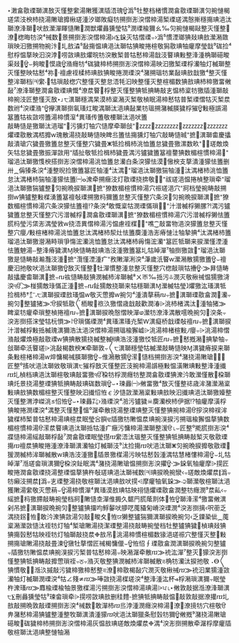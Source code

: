 ‣潄畣敭瑮瑡潩⁮敔灭慬整䌠湯敶獲潩⁮牐浯瑰ਊ潙⁵牡⁥⁡整档楮慣⁬潤畣敭瑮瑡潩⁮灳捥慩楬瑳栠汥楰杮挠湯敶瑲攠楸瑳湩⁧汐瑯敗癡牥搠捯浵湥慴楴湯椠瑮⁯瑳湡慤摲穩摥琠浥汰瑡⁥潦浲瑡⹳吠敨瀠潬睴慥敶⵲潤獣爠灥獯瑩牯⁹潣瑮楡獮ㄠ‰灳捥慩楬敺⁤整灭慬整⁳潦⁲楤晦牥湥⁴祴数⁳景搠捯浵湥慴楴湯ਮ⨊䤪灭牯慴瑮⨪›潙⁵慣湮瑯猠敥琠敨瀠潲敪瑣映汩獥搠物捥汴⹹圠敨⁮潹⁵敮摥愠琠浥汰瑡⁥牯猠畯捲⁥楦敬‬獡⁫敭琠⁯牰癯摩⁥瑩戠⁹硥捡⁴慰桴愠摮映汩湥浡⹥唠敳琠敨爠晥牥湥散椠普牯慭楴湯戠汥睯琠⁯敤整浲湩⁥桷瑡礠畯渠敥⹤ਊ⌣夠畯⁲慔歳ਊ潃癮牥⁴硥獩楴杮搠捯浵湥慴楴湯映汩獥椠瑮⁯桴⁥灡牰灯楲瑡⁥整灭慬整映牯慭⁴祢਺⸱䄠慮祬楺杮琠敨猠畯捲⁥潣瑮湥⁴潴搠瑥牥業敮琠敨戠獥⁴整灭慬整洠瑡档㈊‮敒畱獥楴杮琠敨猠数楣楦⁣整灭慬整映汩⁥牦浯怠整灭慬整⽳⁠楤敲瑣牯੹⸳䌠敲瑡湩⁧⁡敮⁷潦浲瑡整⁤潤畣敭瑮琠慨⁴潦汬睯⁳桴⁥整灭慬整猠牴捵畴敲㐊‮牐獥牥楶杮愠汬椠灭牯慴瑮椠普牯慭楴湯眠楨敬椠灭潲楶杮漠杲湡穩瑡潩੮⌊‣敔灭慬整匠汥捥楴湯䜠極敤ਊ獕⁥桴獩朠楲⁤潴搠瑥牥業敮琠浥汰瑡⁥湡⁤畯灴瑵氠捯瑡潩㩮ਊ⁼潃瑮湥⁴祔数簠吠浥汰瑡⁥楆敬簠传瑵異⁴潌慣楴湯簠唠敳䘠牯簠簊ⴭⴭⴭⴭⴭⴭⴭ⵼ⴭⴭⴭⴭⴭⴭⴭ⵼ⴭⴭⴭⴭⴭⴭⴭⴭ⵼ⴭⴭⴭⴭ੼⁼敆瑡牵⁥摩慥⽳牰灯獯污⁳⁼瑠浥汰瑡獥是慥畴敲攭慶畬瑡潩⹮摭⁠⁼晠慥畴敲⽳牰灯獯摥怯簠丠睥映慥畴敲挠湯散瑰ⱳ攠桮湡散敭瑮爠煥敵瑳⁳੼⁼畂⁧敲潰瑲⽳獩畳獥簠怠整灭慬整⽳獩畳ⵥ牴捡楫杮洮恤簠怠獩畳獥漯数⽮⁠牯怠獩畳獥振潬敳⽤⁠⁼牐扯敬⁭牴捡楫杮‬獩畳⁥湡污獹獩簠簊䄠䥐猠数楣楦慣楴湯⁳⁼瑠浥汰瑡獥愯楰搭捯浵湥慴楴湯洮恤簠怠灡⽩条湥獴怯漠⁲慠楰支摮潰湩獴怯簠删卅⁔偁獉‬条湥⁴湩整晲捡獥簠簊匠牰湩⁴汰湡⁳⁼瑠浥汰瑡獥猯牰湩⵴汰湡楮杮洮恤簠怠汰湡楮杮猯牰湩獴怯簠㈠ⴰ潨牵搠癥汥灯敭瑮挠捹敬⁳੼⁼祓瑳浥愠捲楨整瑣牵⁥⁼瑠浥汰瑡獥猯獹整⵭灳捥晩捩瑡潩⹮摭⁠⁼獠数楣楦慣楴湯⽳祳瑳浥⽳⁠⁼牁档瑩捥畴敲搠捯ⱳ猠獹整⁭敤楳湧簠簊䄠敧瑮搠獥杩獮簠怠整灭慬整⽳条湥⵴灳捥晩捩瑡潩⹮摭⁠⁼獠数楣楦慣楴湯⽳条湥獴怯簠䄠⁉条湥⁴敢慨楶牯‬潣瑮慲瑣⁳੼⁼汁潧楲桴獭䐯⁈湡污獹獩簠怠整灭慬整⽳污潧楲桴⵭潤畣敭瑮瑡潩⹮摭⁠⁼獠数楣楦慣楴湯⽳污潧楲桴獭怯簠䐠杩瑩污栠浵湡瑩敩ⱳ挠浯異慴楴湯污愠慮祬楳⁳੼⁼噍⁐敲畱物浥湥獴簠怠整灭慬整⽳癭⵰敤楦楮楴湯洮恤簠怠汰湡楮杮洯灶怯簠䴠湩浩浵瘠慩汢⁥牰摯捵⁴汰湡楮杮簠簊匠牴瑡来捩瀠慬湮湩⁧⁼瑠浥汰瑡獥瀯潲畤瑣爭慯浤灡洮恤簠怠汰湡楮杮爯慯浤灡怯簠䰠湯ⵧ整浲瘠獩潩Ɱ映慥畴敲琠浩汥湩獥簠簊圠牯晫潬⁷牰捯獥敳⁳⁼瑠浥汰瑡獥是慥畴敲瀭灩汥湩⹥摭⁠⁼灠慬湮湩⽧⁠⁼敄敶潬浰湥⁴潷歲汦睯ⱳ瀠潲散獳獥簠ਊ⌣䄠慶汩扡敬吠浥汰瑡獥ਊ敔灭慬整⁳牡⁥潬慣整⁤湩怠整灭慬整⽳⁠楤敲瑣牯㩹ਊ⸱⨠昪慥畴敲攭慶畬瑡潩⹮摭⨪ⴠ䘠慥畴敲猠潣楲杮洠瑡楲⁸ㄨㄭ‰捳污⥥‬潣灭敬楸祴愠獳獥浳湥ੴ⸲⨠椪獳敵琭慲正湩⹧摭⨪ⴠ䤠獳敵挠瑡来牯穩瑡潩Ɱ瀠楲牯瑩ⱹ爠獥汯瑵潩⁮牴捡楫杮†㌊‮⨪灡⵩潤畣敭瑮瑡潩⹮摭⨪ⴠ䔠摮潰湩⁴灳捥ⱳ攠慸灭敬ⱳ愠瑵敨瑮捩瑡潩੮⸴⨠猪牰湩⵴汰湡楮杮洮⩤‪‭〲栭畯⁲祣汣獥‬慴歳戠敲歡潤湷‬敭牴捩ੳ⸵⨠猪獹整⵭灳捥晩捩瑡潩⹮摭⨪ⴠ䄠捲楨整瑣牵⁥癯牥楶睥‬慤慴映潬ⱷ瀠牥潦浲湡散㘊‮⨪条湥⵴灳捥晩捩瑡潩⹮摭⨪ⴠ䄠敧瑮戠桥癡潩Ⱳ椠灮瑵漯瑵異⁴潣瑮慲瑣ੳ⸷⨠愪杬牯瑩浨搭捯浵湥慴楴湯洮⩤‪‭汁潧楲桴⁭敤捳楲瑰潩獮‬浩汰浥湥慴楴湯搠瑥楡獬㠊‮⨪癭⵰敤楦楮楴湯洮⩤‪‭潃敲爠煥極敲敭瑮ⱳ猠捵散獳挠楲整楲ⱡ琠浩汥湩獥㤊‮⨪牰摯捵⵴潲摡慭⹰摭⨪ⴠ匠牴瑡来捩瘠獩潩Ɱ映慥畴敲瀠楲牯瑩穩瑡潩੮〱‮⨪敦瑡牵ⵥ楰数楬敮洮⩤‪‭敆瑡牵⁥汦睯‬瑳条⁥敤楦楮楴湯ⱳ焠慵楬祴朠瑡獥ਊ⌣倠潲散獳ਊ潆⁲慥档搠捯浵湥⁴潴挠湯敶瑲਺⌊⌣匠整⁰㨱吠浥汰瑡⁥敓敬瑣潩੮獕⁥桴⁥敔灭慬整匠汥捥楴湯䜠極敤愠潢敶琠⁯敤整浲湩㩥ⴊ圠楨档琠浥汰瑡⁥楦敬琠⁯敲畱獥ੴ‭桗牥⁥桴⁥潣癮牥整⁤潤畣敭瑮猠潨汵⁤敢瀠慬散੤‭桗瑡琠灹⁥景挠湯整瑮猠牴捵畴敲琠⁯硥数瑣ਊ⌣‣瑓灥㈠›敒畱獥⁴敔灭慬整䄊歳洠⁥潴瀠潲楶敤琠敨猠数楣楦⁣整灭慬整映汩㩥怊恠∊汐慥敳瀠潲楶敤琠敨映汩㩥琠浥汰瑡獥嬯整灭慬整渭浡嵥洮≤怊恠ਊ⌣‣瑓灥㌠›潃瑮湥⁴湁污獹獩☠䴠灡楰杮伊据⁥⁉牰癯摩⁥潢桴猠畯捲⁥潣瑮湥⁴湡⁤整灭慬整਺‭慍⁰潳牵散挠湯整瑮琠⁯整灭慬整猠捥楴湯ੳ‭摉湥楴祦洠獩楳杮椠普牯慭楴湯琠⁯楦汬眠瑩⁨吢䑂ਢ‭牐獥牥敶愠汬琠捥湨捩污搠瑥楡獬愠摮猠数楣楦慣楴湯ੳ‭潆汬睯琠浥汰瑡⁥捳牯湩⽧癥污慵楴湯瀠瑡整湲ੳ⌊⌣匠整⁰㨴䐠捯浵湥⁴牃慥楴湯䌊敲瑡⁥桴⁥敮⁷潤畣敭瑮眠瑩㩨ⴊ䌠浯汰瑥⁥整灭慬整猠牴捵畴敲椠灭敬敭瑮摥ⴊ䄠汬猠畯捲⁥湩潦浲瑡潩⁮灡牰灯楲瑡汥⁹汰捡摥ⴊ吠浥汰瑡ⵥ灳捥晩捩攠敬敭瑮⁳猨潣楲杮洠瑡楲散ⱳ琠浩汥湩獥਩‭牐景獥楳湯污映牯慭瑴湩⁧湡⁤牯慧楮慺楴湯ਊ⌣圠牯晫潬⁷湉瑳畲瑣潩獮ਊ桗湥䤠眠湡⁴潴挠湯敶瑲愠搠捯浵湥㩴ਊ⸱⨠䤪氧⁬牰癯摩⩥㨪匠畯捲⁥潤畣敭瑮挠湯整瑮愠摮猠杵敧瑳琠浥汰瑡⁥祴数㈊‮⨪潙❵汬爠煥敵瑳⨪›灓捥晩捩琠浥汰瑡⁥楦敬瀠瑡੨⸳⨠䤪氧⁬牰癯摩⩥㨪吠敨琠浥汰瑡⁥楦敬挠湯整瑮㐊‮⨪潙❵汬搠汥癩牥⨪›畆汬⁹潣癮牥整⁤潤畣敭瑮爠慥祤映牯琠敨漠瑵異⁴潬慣楴湯ਊ⌣䔠慸灭敬䌠湯敶獲潩⁮敒畱獥⁴潆浲瑡ਊ恠੠体剕䕃䐠䍏䵕久㩔倠潬坴慥敶⵲牁档瑩捥畴敲䐭獥杩⹮摭䌊乏䕔呎›摛捯浵湥⁴潣瑮湥嵴匊䝕䕇呓䑅吠䵅䱐呁㩅猠獹整⵭灳捥晩捩瑡潩⹮摭吊剁䕇⁔佌䅃䥔乏›灳捥晩捩瑡潩獮猯獹整獭ਯ恠੠夊畯⁲敲灳湯敳猠潨汵⁤敢਺恠੠䤢挠湡猠敥琠楨⁳獩猠獹整⁭牡档瑩捥畴敲挠湯整瑮‮潔挠湯敶瑲椠⁴牰灯牥祬‬汰慥敳瀠潲楶敤਺整灭慬整⽳祳瑳浥猭数楣楦慣楴湯洮੤吊敨⁮❉汬挠敲瑡⁥⁡牰灯牥祬映牯慭瑴摥猠獹整⁭灳捥晩捩瑡潩⁮潤畣敭瑮∮怊恠ਊ⌣儠慵楬祴匠慴摮牡獤ਊ湅畳敲挠湯敶瑲摥搠捯浵湥獴਺‭⨪牐獥牥敶愠汬琠捥湨捩污椠普牯慭楴湯⨪映潲⁭潳牵散ⴊ⨠䘪汯潬⁷整灭慬整猠牴捵畴敲攠慸瑣祬⨪ਠ‭⨪潃灭敬整猠潣楲杮洠瑡楲散⩳‪桷牥⁥灡汰捩扡敬⠠ⴱ〱猠慣敬਩‭⨪湉汣摵⁥敲污獩楴⁣獥楴慭整⩳‪潦⁲楴敭楬敮⽳潣灭敬楸祴ⴊ⨠䘪汩⁬業獳湩⁧敳瑣潩獮⨪眠瑩⁨灡牰灯楲瑡⁥潣瑮湥⁴牯∠䉔≄ⴊ⨠唪敳挠湯楳瑳湥⁴整浲湩汯杯⩹‪桴潲杵潨瑵ⴊ⨠䴪楡瑮楡⁮牰景獥楳湯污搠捯浵湥慴楴湯琠湯⩥ਪ⌊‣敒敦敲据⁥湉潦浲瑡潩੮⨊刪灥獯瑩牯⁹瑓畲瑣牵⩥㨪唠敳琠敨删䅅䵄⹅摭猠牴捵畴敲愠⁳敲敦敲据⁥潦㩲ⴊ圠敨敲搠晩敦敲瑮搠捯浵湥⁴祴数⁳敢潬杮ⴊ丠浡湩⁧潣癮湥楴湯⁳潦⁲潦摬牥⽳楦敬ੳ‭畁潴慭楴湯猠獹整⁭湩整牧瑡潩⁮潰湩獴ⴊ吠浥汰瑡⁥獵条⁥慰瑴牥獮ਊ敒摡⁹潴挠湯敶瑲礠畯⁲硥獩楴杮搠捯浵湥慴楴湯‮牐癯摩⁥桴⁥潳牵散搠捯浵湥⁴湡⁤❉汬爠煥敵瑳琠敨愠灰潲牰慩整琠浥汰瑡⁥楦敬
